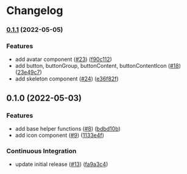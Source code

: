 # Changelog


### [0.1.1](https://github.com/frontapp/front-ui-kit/compare/v0.1.0...v0.1.1) (2022-05-05)


### Features

* add avatar component ([#23](https://github.com/frontapp/front-ui-kit/issues/23)) ([f90c112](https://github.com/frontapp/front-ui-kit/commit/f90c112183ff524244d1d8a876d01123321bd429))
* add button, buttonGroup, buttonContent, buttonContentIcon ([#18](https://github.com/frontapp/front-ui-kit/issues/18)) ([23e49c7](https://github.com/frontapp/front-ui-kit/commit/23e49c7da9a786d00edc75592f9c16ef85ce2b1e))
* add skeleton component ([#24](https://github.com/frontapp/front-ui-kit/issues/24)) ([e36f82f](https://github.com/frontapp/front-ui-kit/commit/e36f82f3ec3b56eb2935cbbdcd6470c27fb1647d))

## 0.1.0 (2022-05-03)


### Features

* add base helper functions ([#8](https://github.com/frontapp/front-ui-kit/issues/8)) ([bdbd10b](https://github.com/frontapp/front-ui-kit/commit/bdbd10bd4e9021eb9a44a45ae93f9b039c055a80))
* add icon component ([#9](https://github.com/frontapp/front-ui-kit/issues/9)) ([1133e4f](https://github.com/frontapp/front-ui-kit/commit/1133e4fb54121ebe938447f5ef76723a6586874c))


### Continuous Integration

* update initial release ([#13](https://github.com/frontapp/front-ui-kit/issues/13)) ([fa9a3c4](https://github.com/frontapp/front-ui-kit/commit/fa9a3c44b5b1a864e02c8f7adbac79d7523e8f0e))
